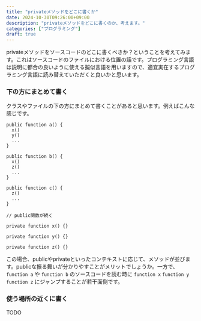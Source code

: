 ```yaml
---
title: "privateメソッドをどこに書くか"
date: 2024-10-30T09:26:00+09:00
description: "privateメソッドをどこに書くのか、考えます。"
categories: ["プログラミング"]
draft: true
---
```


privateメソッドをソースコードのどこに書くべきか？ということを考えてみます。これはソースコードのファイルにおける位置の話です。プログラミング言語は説明に都合の良いように使える擬似言語を用いますので、適宜実在するプログラミング言語に読み替えていただくと良いかと思います。

### 下の方にまとめて書く

クラスやファイルの下の方にまとめて書くことがあると思います。例えばこんな感じです。

```
public function a() {
  x()
  y()
  ...
}

public function b() {
  x()
  z()
  ...
}

public function c() {
  z()
  ...
}

// public関数が続く

private function x() {}

private function y() {}

private function z() {}
```

この場合、publicやprivateといったコンテキストに応じて、メソッドが並びます。publicな振る舞いが分かりやすことがメリットでしょうか。一方で、 `function a` や `function b` のソースコードを読む時に `function x` `function y` `function z` にジャンプすることが若干面倒です。

### 使う場所の近くに書く

TODO
